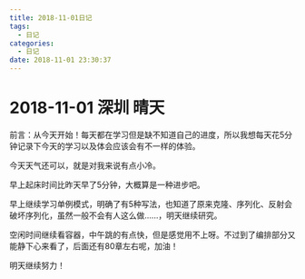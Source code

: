 ```yaml
---
title: 2018-11-01日记
tags:
  - 日记
categories:
  - 日记
date: 2018-11-01 23:30:37
---
```



# 2018-11-01 深圳 晴天

前言：从今天开始！每天都在学习但是缺不知道自己的进度，所以我想每天花5分钟记录下今天的学习以及体会应该会有不一样的体验。

今天天气还可以，就是对我来说有点小冷。

早上起床时间比昨天早了5分钟，大概算是一种进步吧。

早上继续学习单例模式，明确了有5种写法，也知道了原来克隆、序列化、反射会破坏序列化，虽然一般不会有人这么做......，明天继续研究。

空闲时间继续看容器，中午跳的有点快，但是感觉用不上呀。不过到了编排部分又能静下心来看了，后面还有80章左右呢，加油！

明天继续努力！
